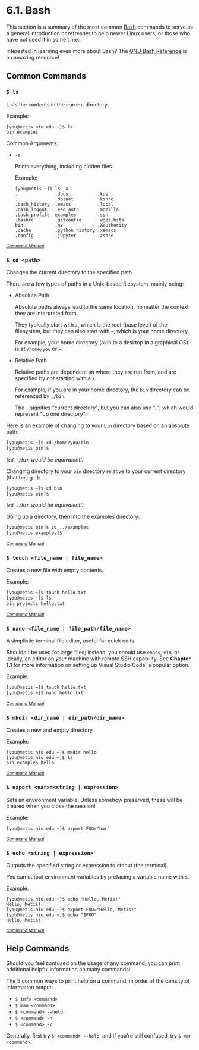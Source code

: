 # 6.1. Bash

This section is a summary of the most common [Bash](https://www.gnu.org/software/bash/) commands to serve as a general introduction or refresher to help newer Linux users, or those who have not used it in some time.

Interested in learning even more about Bash? The [GNU Bash Reference](https://www.gnu.org/software/bash/manual/bash.html) is an amazing resource!

## Common Commands
### `$ ls`

Lists the contents in the current directory.

Example:
```
[you@metis.niu.edu ~]$ ls
bin examples 
```

Common Arguments:
* `-a`

    Prints everything, including hidden files.

    Example:
    ```
    [you@metis ~]$ ls -a
    .              .dbus           .kde
    ..             .dotnet         .kshrc   
    .bash_history  .emacs          .local           
    .bash_logout   .esd_auth       .mozilla       
    .bash_profile  examples        .ssh       
    .bashrc        .gitconfig      .wget-hsts      
    bin            .nv             .Xauthority
    .cache         .python_history .xemacs
    .config        .jupyter        .zshrc
    ```

<small>*[Command Manual](https://www.man7.org/linux/man-pages/man1/ls.1.html)*</small>


### `$ cd <path>`

Changes the current directory to the specified path.

There are a few types of paths in a Unix-based filesystem, mainly being:
* Absolute Path

    Absolute paths always lead to the same location, no matter the context they are interpreted from.

    They typically start with `/`, which is the root (base level) of the filesystem, but they can also start with `~`, which is your home directory.

    For example, your home directory (akin to a desktop in a graphical OS) is at `/home/you` or `~`.
* Relative Path

    Relative paths are dependent on where they are run from, and are specified by *not* starting with a `/`.

    For example, if you are in your home directory, the `bin` directory can be referenced by `./bin`. 

    The `.` signifies "current directory", but you can also use "..", which would represent "up one directory".

Here is an example of changing to your `bin` directory based on an absolute path:
```bash
[you@metis ~]$ cd /home/you/bin
[you@metis bin]$
```

*(`cd ~/bin` would be equivalent!)*

Changing directory to your `bin` directory relative to your current directory (that being `~`):
```bash
[you@metis ~]$ cd bin
[you@metis bin]$
```

*(`cd ./bin` would be equivalent!)*

Going up a directory, then into the examples directory:
```bash
[you@metis bin]$ cd ../examples
[you@metis examples]$
```

<small>*[Command Manual](https://man7.org/linux/man-pages/man1/cd.1p.html)*</small>

### `$ touch <file_name | file_name>`

Creates a new file with empty contents.

Example:
```bash
[you@metis ~]$ touch hello.txt
[you@metis ~]$ ls
bin projects hello.txt
```

<small>*[Command Manual](https://man7.org/linux/man-pages/man1/touch.1.html)*</small>

### `$ nano <file_name | file_path/file_name>`

A simplistic terminal file editor, useful for quick edits.

Shouldn't be used for large files; instead, you should use `emacs`, `vim`, or ideally, an editor on *your* machine with remote SSH capability. See **Chapter 1.1** for more information on setting up Visual Studio Code, a popular option.

Example:
```bash
[you@metis ~]$ touch hello.txt
[you@metis ~]$ nano hello.txt
```

<small>*[Command Manual](https://www.nano-editor.org/dist/v2.1/nano.html)*</small>

### `$ mkdir <dir_name | dir_path/dir_name>`

Creates a new and empty directory.

Example:
```
[you@metis.niu.edu ~]$ mkdir hello
[you@metis.niu.edu ~]$ ls
bin examples hello
```

<small>*[Command Manual](https://www.man7.org/linux/man-pages/man1/mkdir.1.html)*</small>

### `$ export <var>=<string | expression>`

Sets an environment variable. Unless somehow preserved, these will be cleared when you close the session!

Example:
```
[you@metis.niu.edu ~]$ export FOO="bar"
```

<small>*[Command Manual](https://www.man7.org/linux/man-pages/man1/export.1p.html)*</small>

### `$ echo <string | expression>`

Outputs the specified string or expression to stdout (the terminal).

You can output environment variables by prefacing a variable name with `$`.

Example:
```
[you@metis.niu.edu ~]$ echo "Hello, Metis!"
Hello, Metis!
[you@metis.niu.edu ~]$ export FOO="Hello, Metis!"
[you@metis.niu.edu ~]$ echo "$FOO"
Hello, Metis!
```

<small>*[Command Manual](https://www.man7.org/linux/man-pages/man1/echo.1.html)*</small>

## Help Commands

Should you feel confused on the usage of any command, you can print additional helpful information on many commands!

The 5 common ways to print help on a command, in order of the density of information output:
* `$ info <command>`
* `$ man <command>`
* `$ <command> --help`
* `$ <command> -h`
* `$ <command> -?`

Generally, first try `$ <command> --help`, and if you're still confused, try `$ man <command>`.